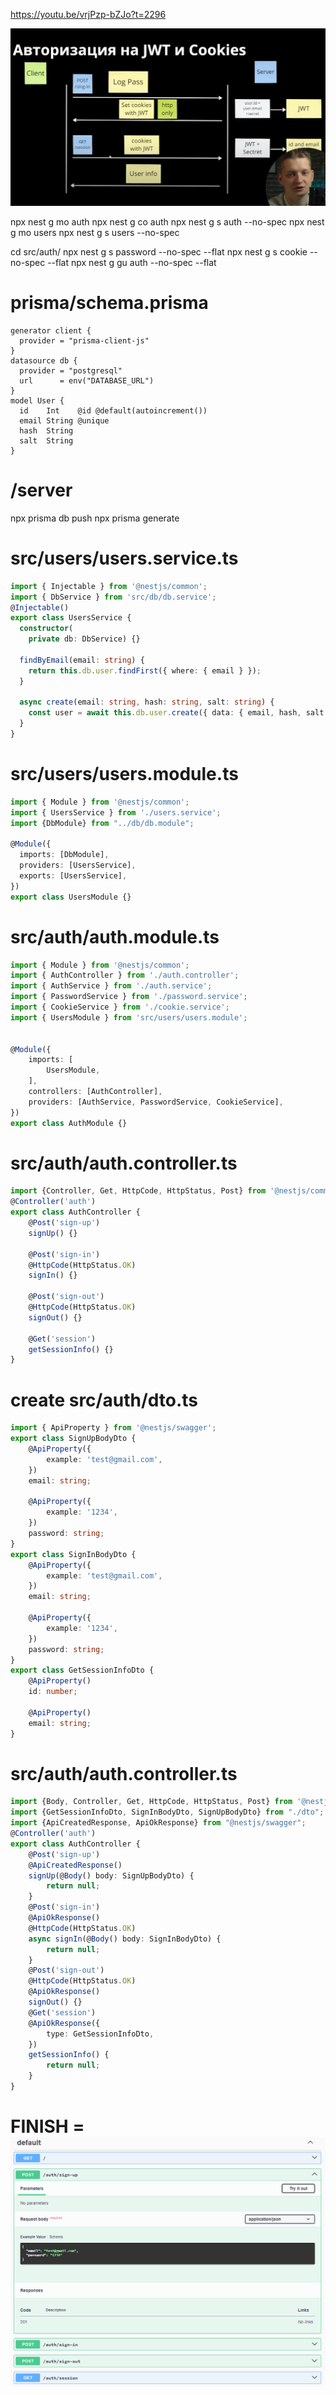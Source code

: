 https://youtu.be/vrjPzp-bZJo?t=2296

![img.png](img.png)

npx nest g mo auth
npx nest g co auth
npx nest g s auth --no-spec
npx nest g mo users
npx nest g s users --no-spec

cd src/auth/
npx nest g s password --no-spec --flat
npx nest g s cookie --no-spec --flat
npx nest g gu auth --no-spec --flat

# prisma/schema.prisma
```
generator client {
  provider = "prisma-client-js"
}
datasource db {
  provider = "postgresql"
  url      = env("DATABASE_URL")
}
model User {
  id    Int    @id @default(autoincrement())
  email String @unique
  hash  String
  salt  String
}
```
# /server
npx prisma db push
npx prisma generate

# src/users/users.service.ts
```typescript
import { Injectable } from '@nestjs/common';
import { DbService } from 'src/db/db.service';
@Injectable()
export class UsersService {
  constructor(
    private db: DbService) {}

  findByEmail(email: string) {
    return this.db.user.findFirst({ where: { email } });
  }

  async create(email: string, hash: string, salt: string) {
    const user = await this.db.user.create({ data: { email, hash, salt } });
  }
}
```

# src/users/users.module.ts
```typescript
import { Module } from '@nestjs/common';
import { UsersService } from './users.service';
import {DbModule} from "../db/db.module";

@Module({
  imports: [DbModule],
  providers: [UsersService],
  exports: [UsersService],
})
export class UsersModule {}
```

# src/auth/auth.module.ts
```typescript
import { Module } from '@nestjs/common';
import { AuthController } from './auth.controller';
import { AuthService } from './auth.service';
import { PasswordService } from './password.service';
import { CookieService } from './cookie.service';
import { UsersModule } from 'src/users/users.module';


@Module({
    imports: [
        UsersModule,
    ],
    controllers: [AuthController],
    providers: [AuthService, PasswordService, CookieService],
})
export class AuthModule {}
```

# src/auth/auth.controller.ts
```typescript
import {Controller, Get, HttpCode, HttpStatus, Post} from '@nestjs/common';
@Controller('auth')
export class AuthController {
    @Post('sign-up')
    signUp() {}

    @Post('sign-in')
    @HttpCode(HttpStatus.OK)
    signIn() {}

    @Post('sign-out')
    @HttpCode(HttpStatus.OK)
    signOut() {}

    @Get('session')
    getSessionInfo() {}
}
```


# create src/auth/dto.ts
```typescript
import { ApiProperty } from '@nestjs/swagger';
export class SignUpBodyDto {
    @ApiProperty({
        example: 'test@gmail.com',
    })
    email: string;

    @ApiProperty({
        example: '1234',
    })
    password: string;
}
export class SignInBodyDto {
    @ApiProperty({
        example: 'test@gmail.com',
    })
    email: string;

    @ApiProperty({
        example: '1234',
    })
    password: string;
}
export class GetSessionInfoDto {
    @ApiProperty()
    id: number;

    @ApiProperty()
    email: string;
}
```

# src/auth/auth.controller.ts
```typescript
import {Body, Controller, Get, HttpCode, HttpStatus, Post} from '@nestjs/common';
import {GetSessionInfoDto, SignInBodyDto, SignUpBodyDto} from "./dto";
import {ApiCreatedResponse, ApiOkResponse} from "@nestjs/swagger";
@Controller('auth')
export class AuthController {
    @Post('sign-up')
    @ApiCreatedResponse()
    signUp(@Body() body: SignUpBodyDto) {
        return null;
    }
    @Post('sign-in')
    @ApiOkResponse()
    @HttpCode(HttpStatus.OK)
    async signIn(@Body() body: SignInBodyDto) {
        return null;
    }
    @Post('sign-out')
    @HttpCode(HttpStatus.OK)
    @ApiOkResponse()
    signOut() {}
    @Get('session')
    @ApiOkResponse({
        type: GetSessionInfoDto,
    })
    getSessionInfo() {
        return null;
    }
}
```

# FINISH = ![img_1.png](img_1.png)



